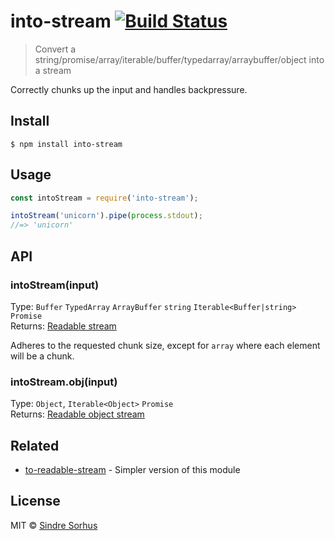 # into-stream [![Build Status](https://travis-ci.org/sindresorhus/into-stream.svg?branch=master)](https://travis-ci.org/sindresorhus/into-stream)

> Convert a string/promise/array/iterable/buffer/typedarray/arraybuffer/object into a stream

Correctly chunks up the input and handles backpressure.


## Install

```
$ npm install into-stream
```


## Usage

```js
const intoStream = require('into-stream');

intoStream('unicorn').pipe(process.stdout);
//=> 'unicorn'
```


## API

### intoStream(input)

Type: `Buffer` `TypedArray` `ArrayBuffer` `string` `Iterable<Buffer|string>` `Promise`<br>
Returns: [Readable stream](https://nodejs.org/api/stream.html#stream_class_stream_readable)

Adheres to the requested chunk size, except for `array` where each element will be a chunk.

### intoStream.obj(input)

Type: `Object`, `Iterable<Object>` `Promise`<br>
Returns: [Readable object stream](https://nodejs.org/api/stream.html#stream_object_mode)


## Related

- [to-readable-stream](https://github.com/sindresorhus/to-readable-stream) - Simpler version of this module


## License

MIT © [Sindre Sorhus](https://sindresorhus.com)
